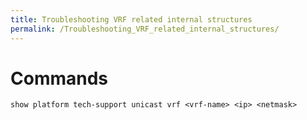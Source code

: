 ```yaml
---
title: Troubleshooting VRF related internal structures
permalink: /Troubleshooting_VRF_related_internal_structures/
---
```


Commands
========

    show platform tech-support unicast vrf <vrf-name> <ip> <netmask>